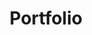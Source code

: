 ---
widget: portfolio
headless: true
weight: 20
title: 'Portfolio'
subtitle: ''

content:
  page_type: project
  filter_default: 0
  filter_button:
    - name: All
      tag: '*'
    - name: Cloud
      tag: Cloud
    - name: Container Orchestration
      tag: CO
    - name: Network Virtualization
      tag: NV
    - name: DevOps & Automation
      tag: CICD

design:
  columns: '1'
  view: card
  flip_alt_rows: false
  background: {}
  spacing: {padding: [0, 0, 0, 0]}

  view_options:
    theme: custom
    columns: 3
    rows: 3
    show_more: true
    show_more_text: 'Load More'
    show_more_type: js
---